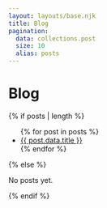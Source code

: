 ```yaml
---
layout: layouts/base.njk
title: Blog
pagination:
  data: collections.post
  size: 10
  alias: posts
---
```


# Blog
{% if posts | length %}
<ul>
{% for post in posts %}
  <li><a href="{{ post.url }}">{{ post.data.title }}</a></li>
{% endfor %}
</ul>
{% else %}
<p>No posts yet.</p>
{% endif %}
